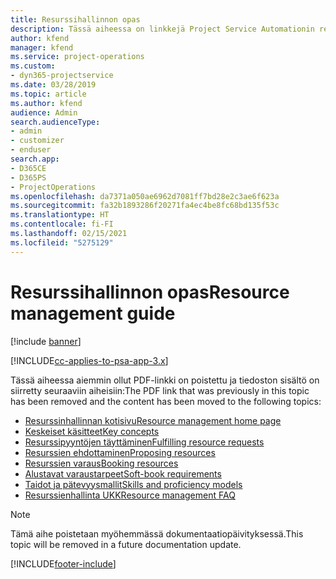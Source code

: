 ```yaml
---
title: Resurssihallinnon opas
description: Tässä aiheessa on linkkejä Project Service Automationin resurssien hallinnan tietoihin.
author: kfend
manager: kfend
ms.service: project-operations
ms.custom:
- dyn365-projectservice
ms.date: 03/28/2019
ms.topic: article
ms.author: kfend
audience: Admin
search.audienceType:
- admin
- customizer
- enduser
search.app:
- D365CE
- D365PS
- ProjectOperations
ms.openlocfilehash: da7371a050ae6962d7081ff7bd28e2c3ae6f623a
ms.sourcegitcommit: fa32b1893286f20271fa4ec4be8fc68bd135f53c
ms.translationtype: HT
ms.contentlocale: fi-FI
ms.lasthandoff: 02/15/2021
ms.locfileid: "5275129"
---
```

# <a name="resource-management-guide"></a><span data-ttu-id="bfb62-103">Resurssihallinnon opas</span><span class="sxs-lookup"><span data-stu-id="bfb62-103">Resource management guide</span></span>

[!include [banner](../../includes/psa-now-project-operations.md)]

[!INCLUDE[cc-applies-to-psa-app-3.x](../../includes/cc-applies-to-psa-app-3x.md)]

<span data-ttu-id="bfb62-104">Tässä aiheessa aiemmin ollut PDF-linkki on poistettu ja tiedoston sisältö on siirretty seuraaviin aiheisiin:</span><span class="sxs-lookup"><span data-stu-id="bfb62-104">The PDF link that was previously in this topic has been removed and the content has been moved to the following topics:</span></span>

- [<span data-ttu-id="bfb62-105">Resurssinhallinnan kotisivu</span><span class="sxs-lookup"><span data-stu-id="bfb62-105">Resource management home page</span></span>](../resource-management-home-page.md)
- [<span data-ttu-id="bfb62-106">Keskeiset käsitteet</span><span class="sxs-lookup"><span data-stu-id="bfb62-106">Key concepts</span></span>](../reports-key-concepts.md)
- [<span data-ttu-id="bfb62-107">Resurssipyyntöjen täyttäminen</span><span class="sxs-lookup"><span data-stu-id="bfb62-107">Fulfilling resource requests</span></span>](../resource-management-fulfill-requests.md)
- [<span data-ttu-id="bfb62-108">Resurssien ehdottaminen</span><span class="sxs-lookup"><span data-stu-id="bfb62-108">Proposing resources</span></span>](../resource-management-propose-resources.md)
- [<span data-ttu-id="bfb62-109">Resurssien varaus</span><span class="sxs-lookup"><span data-stu-id="bfb62-109">Booking resources</span></span>](../resource-management-book-resources-scheduleboard.md)
- [<span data-ttu-id="bfb62-110">Alustavat varaustarpeet</span><span class="sxs-lookup"><span data-stu-id="bfb62-110">Soft-book requirements</span></span>](../resource-management-softbook-requirements.md)
- [<span data-ttu-id="bfb62-111">Taidot ja pätevyysmallit</span><span class="sxs-lookup"><span data-stu-id="bfb62-111">Skills and proficiency models</span></span>](../resource-management-skills-proficiency.md)
- [<span data-ttu-id="bfb62-112">Resurssienhallinta UKK</span><span class="sxs-lookup"><span data-stu-id="bfb62-112">Resource management FAQ</span></span>](../resource-management-faq.md)

> [!NOTE]
> <span data-ttu-id="bfb62-113">Tämä aihe poistetaan myöhemmässä dokumentaatiopäivityksessä.</span><span class="sxs-lookup"><span data-stu-id="bfb62-113">This topic will be removed in a future documentation update.</span></span> 


[!INCLUDE[footer-include](../../includes/footer-banner.md)]